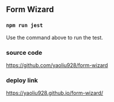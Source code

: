 ## Form Wizard

### `npm run jest`
Use the command above to run the test.

### source code
https://github.com/yaoliu928/form-wizard
### deploy link
https://yaoliu928.github.io/form-wizard/